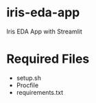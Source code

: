 # iris-eda-app
Iris EDA App with Streamlit

# Required Files
* setup.sh
* Procfile
* requirements.txt